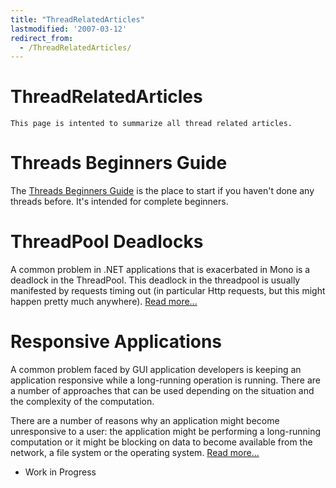 ```yaml
---
title: "ThreadRelatedArticles"
lastmodified: '2007-03-12'
redirect_from:
  - /ThreadRelatedArticles/
---
```


ThreadRelatedArticles
=====================

    This page is intented to summarize all thread related articles.

Threads Beginners Guide
=======================

The [Threads Beginners Guide](/ThreadsBeginnersGuide "ThreadsBeginnersGuide") is the place to start if you haven't done any threads before. It's intended for complete beginners.

ThreadPool Deadlocks
====================

A common problem in .NET applications that is exacerbated in Mono is a deadlock in the ThreadPool. This deadlock in the threadpool is usually manifested by requests timing out (in particular Http requests, but this might happen pretty much anywhere). [Read more...](/Article:ThreadPool_Deadlocks "Article:ThreadPool Deadlocks")

Responsive Applications
=======================

A common problem faced by GUI application developers is keeping an application responsive while a long-running operation is running. There are a number of approaches that can be used depending on the situation and the complexity of the computation.

There are a number of reasons why an application might become unresponsive to a user: the application might be performing a long-running computation or it might be blocking on data to become available from the network, a file system or the operating system. [Read more...](/Responsive_Applications "Responsive Applications")

-   Work in Progress



